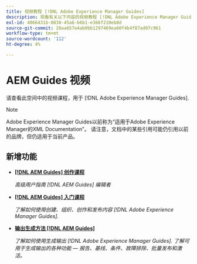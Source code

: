 ```yaml
---
title: 视频教程 [!DNL Adobe Experience Manager Guides]
description: 观看有关以下内容的视频教程 [!DNL Adobe Experience Manager Guides]、AEM XML插件、AEM XML插件、AEM DoX和AEM Dox。
exl-id: 4066431b-0838-45a6-b6b1-e366f210eb8d
source-git-commit: 28aa657e4ab0bb1297469ea60f4b4f87ad07c961
workflow-type: tm+mt
source-wordcount: '112'
ht-degree: 4%

---
```


# AEM Guides 视频

请查看此空间中的视频课程，用于 [!DNL Adobe Experience Manager Guides].

>[!NOTE]
> 
> Adobe Experience Manager Guides以前称为“适用于Adobe Experience Manager的XML Documentation”。 请注意，文档中的某些引用可能仍引用以前的品牌，但仍适用于当前产品。

## 新增功能

* **[[!DNL AEM Guides] 创作课程](course-3/overview.md)**

  *高级用户指南 [!DNL AEM Guides] 编辑者*

* **[[!DNL AEM Guides] 入门课程](course-1/overview.md)**

  *了解如何使用创建、组织、创作和发布内容 [!DNL Adobe Experience Manager Guides].*

* **[输出生成方法 [!DNL AEM Guides]](course-2/overview.md)**

  *了解如何使用生成输出 [!DNL Adobe Experience Manager Guides]. 了解可用于生成输出的各种功能 — 报告、基线、条件、故障排除、批量发布和激活。*

